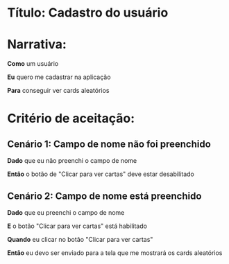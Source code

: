 # Título: Cadastro do usuário

# Narrativa:

**Como** um usuário

**Eu** quero me cadastrar na aplicação

**Para** conseguir ver cards aleatórios

# Critério de aceitação:

## Cenário 1: Campo de nome não foi preenchido

**Dado** que eu não preenchi o campo de nome

**Então** o botão de "Clicar para ver cartas" deve estar desabilitado

## Cenário 2: Campo de nome está preenchido

**Dado** que eu preenchi o campo de nome

**E** o botão "Clicar para ver cartas" está habilitado

**Quando** eu clicar no botão "Clicar para ver cartas"

**Então** eu devo ser enviado para a tela que me mostrará os cards aleatórios
